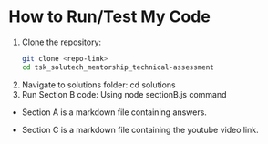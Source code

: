 # How to Run/Test My Code

1. Clone the repository:
   ```bash
   git clone <repo-link>
   cd tsk_solutech_mentorship_technical-assessment
   ```
2. Navigate to solutions folder:
   cd solutions
3. Run Section B code:
   Using node sectionB.js command

- Section A is a markdown file containing answers.

- Section C is a markdown file containing the youtube video link.
